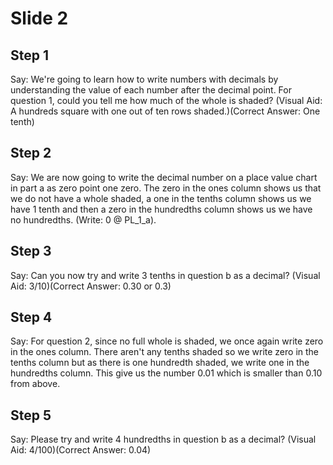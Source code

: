 # Slide 2

## Step 1

Say: We're going to learn how to write numbers with decimals by understanding the value of each number after the decimal point. For question 1, could you tell me how much of the whole is shaded? (Visual Aid: A hundreds square with one out of ten rows shaded.)(Correct Answer: One tenth)

## Step 2

Say: We are now going to write the decimal number on a place value chart in part a as zero point one zero. The zero in the ones column shows us that we do not have a whole shaded, a one in the tenths column shows us we have 1 tenth and then a zero in the hundredths column shows us we have no hundredths. (Write: 0 @ PL_1_a).

## Step 3

Say: Can you now try and write 3 tenths in question b as a decimal? (Visual Aid: 3/10)(Correct Answer: 0.30 or 0.3)

## Step 4

Say: For question 2, since no full whole is shaded, we once again write zero in the ones column. There aren't any tenths shaded so we write zero in the tenths column but as there is one hundredth shaded, we write one in the hundredths column. This give us the number 0.01 which is smaller than 0.10 from above.

## Step 5

Say: Please try and write 4 hundredths in question b as a decimal? (Visual Aid: 4/100)(Correct Answer: 0.04)
